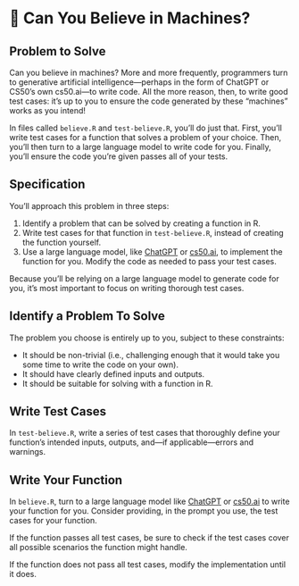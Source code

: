 # 🤖 Can You Believe in Machines?

## Problem to Solve

Can you believe in machines? More and more frequently, programmers turn to generative artificial intelligence—perhaps in the form of ChatGPT or CS50’s own cs50.ai—to write code. All the more reason, then, to write good test cases: it’s up to you to ensure the code generated by these “machines” works as you intend!

In files called `believe.R` and `test-believe.R`, you’ll do just that. First, you’ll write test cases for a function that solves a problem of your choice. Then, you’ll then turn to a large language model to write code for you. Finally, you’ll ensure the code you’re given passes all of your tests.

## Specification

You’ll approach this problem in three steps:

1. Identify a problem that can be solved by creating a function in R.
2. Write test cases for that function in `test-believe.R`, instead of creating the function yourself.
3. Use a large language model, like [ChatGPT](https://chatgpt.com/) or [cs50.ai](https://cs50.ai/), to implement the function for you. Modify the code as needed to pass your test cases.

Because you’ll be relying on a large language model to generate code for you, it’s most important to focus on writing thorough test cases.

## Identify a Problem To Solve

The problem you choose is entirely up to you, subject to these constraints:

- It should be non-trivial (i.e., challenging enough that it would take you some time to write the code on your own).
- It should have clearly defined inputs and outputs.
- It should be suitable for solving with a function in R.

## Write Test Cases

In `test-believe.R`, write a series of test cases that thoroughly define your function’s intended inputs, outputs, and—if applicable—errors and warnings.

## Write Your Function

In `believe.R`, turn to a large language model like [ChatGPT](https://chatgpt.com/) or [cs50.ai](https://cs50.ai/) to write your function for you. Consider providing, in the prompt you use, the test cases for your function.

If the function passes all test cases, be sure to check if the test cases cover all possible scenarios the function might handle.

If the function does not pass all test cases, modify the implementation until it does.
